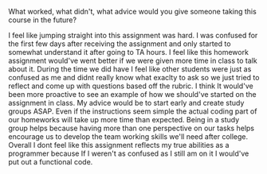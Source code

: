  

What worked, what didn't, what advice would you give someone taking this course in the future?

I feel like jumping straight into this assignment was hard. I was confused for the first few days after receiving the assignment and only started to somewhat understand it after going to TA hours. I feel like this homework assignment would've went better if we were given more time in class to talk about it. During the time we did have I feel like other students were just as confused as me and didnt really know what exaclty to ask so we just tried to reflect and come up with questions based off the rubric. I think It would've been more proactive to see an example of how we should've started on the assignment in class. My advice would be to start early and create study groups ASAP. Even if the instructions seem simple the actual coding part of our homeworks will take up more time than expected. Being in a study group helps because having more than one perspective on our tasks helps encourage us to develop the team working skills we'll need after college. Overall I dont feel like this assignment reflects my true abilities as a programmer because If I weren't as confused as I still am on it I would've put  out a functional code.
